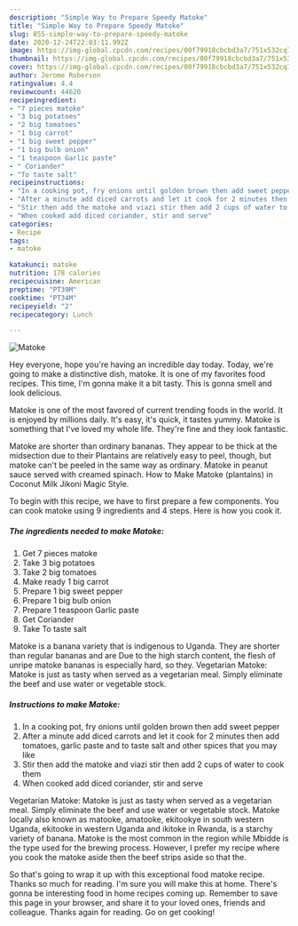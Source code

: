 ```yaml
---
description: "Simple Way to Prepare Speedy Matoke"
title: "Simple Way to Prepare Speedy Matoke"
slug: 855-simple-way-to-prepare-speedy-matoke
date: 2020-12-24T22:03:11.992Z
image: https://img-global.cpcdn.com/recipes/00f79918cbcbd3a7/751x532cq70/matoke-recipe-main-photo.jpg
thumbnail: https://img-global.cpcdn.com/recipes/00f79918cbcbd3a7/751x532cq70/matoke-recipe-main-photo.jpg
cover: https://img-global.cpcdn.com/recipes/00f79918cbcbd3a7/751x532cq70/matoke-recipe-main-photo.jpg
author: Jerome Roberson
ratingvalue: 4.4
reviewcount: 44620
recipeingredient:
- "7 pieces matoke"
- "3 big potatoes"
- "2 big tomatoes"
- "1 big carrot"
- "1 big sweet pepper"
- "1 big bulb onion"
- "1 teaspoon Garlic paste"
- " Coriander"
- "To taste salt"
recipeinstructions:
- "In a cooking pot, fry onions until golden brown then add sweet pepper"
- "After a minute add diced carrots and let it cook for 2 minutes then add tomatoes, garlic paste and to taste salt and other spices that you may like"
- "Stir then add the matoke and viazi stir then add 2 cups of water to cook them"
- "When cooked add diced coriander, stir and serve"
categories:
- Recipe
tags:
- matoke

katakunci: matoke 
nutrition: 178 calories
recipecuisine: American
preptime: "PT39M"
cooktime: "PT34M"
recipeyield: "2"
recipecategory: Lunch

---
```



![Matoke](https://img-global.cpcdn.com/recipes/00f79918cbcbd3a7/751x532cq70/matoke-recipe-main-photo.jpg)

Hey everyone, hope you're having an incredible day today. Today, we're going to make a distinctive dish, matoke. It is one of my favorites food recipes. This time, I'm gonna make it a bit tasty. This is gonna smell and look delicious.

Matoke is one of the most favored of current trending foods in the world. It is enjoyed by millions daily. It's easy, it's quick, it tastes yummy. Matoke is something that I've loved my whole life. They're fine and they look fantastic.

Matoke are shorter than ordinary bananas. They appear to be thick at the midsection due to their Plantains are relatively easy to peel, though, but matoke can&#39;t be peeled in the same way as ordinary. Matoke in peanut sauce served with creamed spinach. How to Make Matoke (plantains) in Coconut Milk Jikoni Magic Style.


To begin with this recipe, we have to first prepare a few components. You can cook matoke using 9 ingredients and 4 steps. Here is how you cook it.

<!--inarticleads1-->

##### The ingredients needed to make Matoke:

1. Get 7 pieces matoke
1. Take 3 big potatoes
1. Take 2 big tomatoes
1. Make ready 1 big carrot
1. Prepare 1 big sweet pepper
1. Prepare 1 big bulb onion
1. Prepare 1 teaspoon Garlic paste
1. Get  Coriander
1. Take To taste salt


Matoke is a banana variety that is indigenous to Uganda. They are shorter than regular bananas and are Due to the high starch content, the flesh of unripe matoke bananas is especially hard, so they. Vegetarian Matoke: Matoke is just as tasty when served as a vegetarian meal. Simply eliminate the beef and use water or vegetable stock. 

<!--inarticleads2-->

##### Instructions to make Matoke:

1. In a cooking pot, fry onions until golden brown then add sweet pepper
1. After a minute add diced carrots and let it cook for 2 minutes then add tomatoes, garlic paste and to taste salt and other spices that you may like
1. Stir then add the matoke and viazi stir then add 2 cups of water to cook them
1. When cooked add diced coriander, stir and serve


Vegetarian Matoke: Matoke is just as tasty when served as a vegetarian meal. Simply eliminate the beef and use water or vegetable stock. Matoke locally also known as matooke, amatooke, ekitookye in south western Uganda, ekitooke in western Uganda and ikitoke in Rwanda, is a starchy variety of banana. Matoke is the most common in the region while Mbidde is the type used for the brewing process. However, I prefer my recipe where you cook the matoke aside then the beef strips aside so that the. 

So that's going to wrap it up with this exceptional food matoke recipe. Thanks so much for reading. I'm sure you will make this at home. There's gonna be interesting food in home recipes coming up. Remember to save this page in your browser, and share it to your loved ones, friends and colleague. Thanks again for reading. Go on get cooking!
